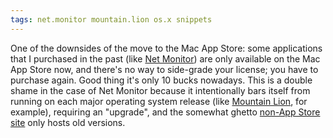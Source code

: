 ```yaml
---
tags: net.monitor mountain.lion os.x snippets
---
```


One of the downsides of the move to the Mac App Store: some applications that I purchased in the past (like [Net Monitor](http://itunes.apple.com/us/app/net-monitor/id480482806)) are only available on the Mac App Store now, and there's no way to side-grade your license; you have to purchase again. Good thing it's only 10 bucks nowadays. This is a double shame in the case of Net Monitor because it intentionally bars itself from running on each major operating system release (like [Mountain Lion](/wiki/Mountain_Lion), for example), requiring an "upgrade", and the somewhat ghetto [non-App Store site](http://netmonitor.s3-website-us-east-1.amazonaws.com/download.html) only hosts old versions.
